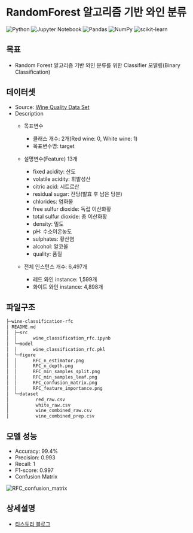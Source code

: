 # RandomForest 알고리즘 기반 와인 분류
![Python](https://img.shields.io/badge/python-3670A0?style=for-the-badge&logo=python&logoColor=ffdd54)
![Jupyter Notebook](https://img.shields.io/badge/jupyter-%23FA0F00.svg?style=for-the-badge&logo=jupyter&logoColor=white)
![Pandas](https://img.shields.io/badge/pandas-%23150458.svg?style=for-the-badge&logo=pandas&logoColor=white)
![NumPy](https://img.shields.io/badge/numpy-%23013243.svg?style=for-the-badge&logo=numpy&logoColor=white)
![scikit-learn](https://img.shields.io/badge/scikit--learn-%23F7931E.svg?style=for-the-badge&logo=scikit-learn&logoColor=white)

## 목표
- Random Forest 알고리즘 기반 와인 분류를 위한 Classifier 모델링(Binary Classification)

## 데이터셋
- Source: [Wine Quality Data Set](https://archive.ics.uci.edu/ml/datasets/Wine+Quality)
- Description
  - 목표변수
    - 클래스 개수: 2개(Red wine: 0, White wine: 1)
    - 목표변수명: target
  - 설명변수(Feature) 13개
    - fixed acidity: 산도
    - volatile acidity: 휘발성산
    - citric acid: 시트르산
    - residual sugar: 잔당(발효 후 남은 당분)
    - chlorides: 염화물
    - free sulfur dioxide: 독립 이산화황
    - total sulfur dioxide: 총 이산화황
    - density: 밀도
    - pH: 수소이온농도
    - sulphates: 황산염
    - alcohol: 알코올
    - quality: 품질

  - 전체 인스턴스 개수: 6,497개
    - 레드 와인 instance: 1,599개
    - 화이트 와인 instance: 4,898개

## 파일구조
``` bash
├─wine-classification-rfc
│ README.md
│  ├─src
│  │      wine_classification_rfc.ipynb
│  └─model
│  │      wine_classification_rfc.pkl
│  └─figure
│  │      RFC_n_estimator.png
│  │      RFC_n_depth.png
│  │      RFC_min_samples_split.png
│  │      RFC_min_samples_leaf.png
│  │      RFC_confusion_matrix.png
│  │      RFC_feature_importance.png
│  └─dataset
│          red_raw.csv
│          white_raw.csv
│          wine_combined_raw.csv
│          wine_combined_prep.csv
```

## 모델 성능
- Accuracy: 99.4%
- Precision: 0.993
- Recall: 1
- F1-score: 0.997
- Confusion Matrix

![RFC_confusion_matrix](https://user-images.githubusercontent.com/80144296/135703227-31990fc5-f8f7-42cb-8971-26a123d31e09.png)

## 상세설명
- [티스토리 블로그](https://heytech.tistory.com/118)
